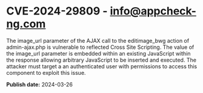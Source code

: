 # CVE-2024-29809 - info@appcheck-ng.com

The image_url parameter of the AJAX call to the editimage_bwg action of admin-ajax.php is vulnerable to reflected Cross Site Scripting. The value of the image_url parameter is embedded within an existing JavaScript within the response allowing arbitrary JavaScript to be inserted and executed. The attacker must target a an authenticated user with permissions to access this component to exploit this issue.

**Publish date:** 2024-03-26
